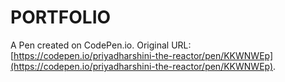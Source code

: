 # PORTFOLIO

A Pen created on CodePen.io. Original URL: [https://codepen.io/priyadharshini-the-reactor/pen/KKWNWEp](https://codepen.io/priyadharshini-the-reactor/pen/KKWNWEp).


